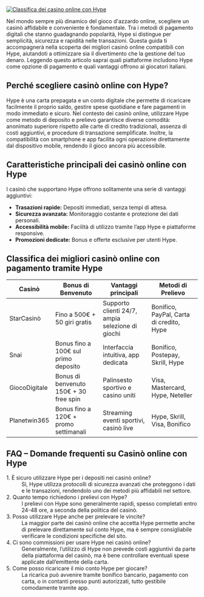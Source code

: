 [![Classifica dei casino online con Hype](https://123-caf.pages.dev/gitsignup.png)](https://vrmoo.ru/Bt82HjjY)

<p>Nel mondo sempre più dinamico del gioco d'azzardo online, scegliere un casinò affidabile e conveniente è fondamentale. Tra i metodi di pagamento digitali che stanno guadagnando popolarità, Hype si distingue per semplicità, sicurezza e rapidità nelle transazioni. Questa guida ti accompagnerà nella scoperta dei migliori casinò online compatibili con Hype, aiutandoti a ottimizzare sia il divertimento che la gestione del tuo denaro. Leggendo questo articolo saprai quali piattaforme includono Hype come opzione di pagamento e quali vantaggi offrono ai giocatori italiani.</p>  <h2>Perché scegliere casinò online con Hype?</h2> <p>Hype è una carta prepagata e un conto digitale che permette di ricaricare facilmente il proprio saldo, gestire spese quotidiane e fare pagamenti in modo immediato e sicuro. Nel contesto dei casinò online, utilizzare Hype come metodo di deposito e prelievo garantisce diverse comodità: anonimato superiore rispetto alle carte di credito tradizionali, assenza di costi aggiuntivi, e procedure di transazione semplificate. Inoltre, la compatibilità con smartphone e app facilita ogni operazione direttamente dal dispositivo mobile, rendendo il gioco ancora più accessibile.</p>  <h2>Caratteristiche principali dei casinò online con Hype</h2> <p>I casinò che supportano Hype offrono solitamente una serie di vantaggi aggiuntivi:</p> <ul>   <li><strong>Trasazioni rapide:</strong> Depositi immediati, senza tempi di attesa.</li>   <li><strong>Sicurezza avanzata:</strong> Monitoraggio costante e protezione dei dati personali.</li>   <li><strong>Accessibilità mobile:</strong> Facilità di utilizzo tramite l’app Hype e piattaforme responsive.</li>   <li><strong>Promozioni dedicate:</strong> Bonus e offerte esclusive per utenti Hype.</li> </ul>  <h2>Classifica dei migliori casinò online con pagamento tramite Hype</h2> <table>   <thead>     <tr>       <th>Casinò</th>       <th>Bonus di Benvenuto</th>       <th>Vantaggi principali</th>       <th>Metodi di Prelievo</th>     </tr>   </thead>   <tbody>     <tr>       <td>StarCasinò</td>       <td>Fino a 500€ + 50 giri gratis</td>       <td>Supporto clienti 24/7, ampia selezione di giochi</td>       <td>Bonifico, PayPal, Carta di credito, Hype</td>     </tr>     <tr>       <td>Snai</td>       <td>Bonus fino a 100€ sul primo deposito</td>       <td>Interfaccia intuitiva, app dedicata</td>       <td>Bonifico, Postepay, Skrill, Hype</td>     </tr>     <tr>       <td>GiocoDigitale</td>       <td>Bonus di benvenuto 150€ + 30 free spin</td>       <td>Palinsesto sportivo e casino uniti</td>       <td>Visa, Mastercard, Hype, Neteller</td>     </tr>     <tr>       <td>Planetwin365</td>       <td>Bonus fino a 120€ + promo settimanali</td>       <td>Streaming eventi sportivi, casinò live</td>       <td>Hype, Skrill, Visa, Bonifico</td>     </tr>   </tbody> </table>  <h2>FAQ – Domande frequenti su Casinò online con Hype</h2> <dl>   <dt>1. È sicuro utilizzare Hype per i depositi nei casinò online?</dt>   <dd>Sì, Hype utilizza protocolli di sicurezza avanzati che proteggono i dati e le transazioni, rendendolo uno dei metodi più affidabili nel settore.</dd>    <dt>2. Quanto tempo richiedono i prelievi con Hype?</dt>   <dd>I prelievi con Hype sono generalmente rapidi, spesso completati entro 24-48 ore, a seconda della politica del casinò.</dd>    <dt>3. Posso utilizzare Hype anche per prelevare le vincite?</dt>   <dd>La maggior parte dei casinò online che accetta Hype permette anche di prelevare direttamente sul conto Hype, ma è sempre consigliabile verificare le condizioni specifiche del sito.</dd>    <dt>4. Ci sono commissioni per usare Hype nei casinò online?</dt>   <dd>Generalmente, l’utilizzo di Hype non prevede costi aggiuntivi da parte della piattaforma del casinò, ma è bene controllare eventuali spese applicate dall’emittente della carta.</dd>    <dt>5. Come posso ricaricare il mio conto Hype per giocare?</dt>   <dd>La ricarica può avvenire tramite bonifico bancario, pagamento con carta, o in contanti presso punti autorizzati, tutto gestibile comodamente tramite app.</dd> </dl>